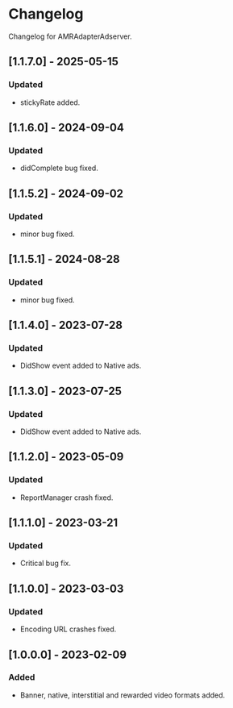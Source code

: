 # Changelog

Changelog for AMRAdapterAdserver. 

## [1.1.7.0] - 2025-05-15
### Updated
- stickyRate added.

## [1.1.6.0] - 2024-09-04
### Updated
- didComplete bug fixed.

## [1.1.5.2] - 2024-09-02
### Updated
- minor bug fixed.

## [1.1.5.1] - 2024-08-28
### Updated
- minor bug fixed.

## [1.1.4.0] - 2023-07-28
### Updated
- DidShow event added to Native ads.

## [1.1.3.0] - 2023-07-25
### Updated
- DidShow event added to Native ads.

## [1.1.2.0] - 2023-05-09
### Updated
- ReportManager crash fixed.

## [1.1.1.0] - 2023-03-21
### Updated
- Critical bug fix.

## [1.1.0.0] - 2023-03-03
### Updated
- Encoding URL crashes fixed.


## [1.0.0.0] - 2023-02-09
### Added
- Banner, native, interstitial and rewarded video formats added.
